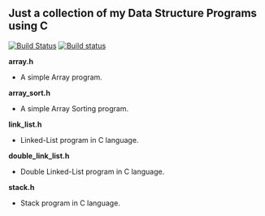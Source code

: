 ## Just a collection of my Data Structure Programs using C

[![Build Status](https://travis-ci.org/crazyuploader/C.svg?branch=master)](https://travis-ci.org/crazyuploader/C) [![Build status](https://ci.appveyor.com/api/projects/status/h76fgqjc90oxt4x9?svg=true)](https://ci.appveyor.com/project/crazyuploader/c)

<b>array.h</b>

- A simple Array program.

<b>array_sort.h</b>

- A simple Array Sorting program.

<b>link_list.h</b>

- Linked-List program in C language.

<b>double_link_list.h</b>

- Double Linked-List program in C language.

<b>stack.h</b>

- Stack program in C language.
